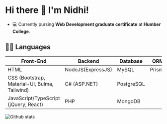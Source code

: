 # Hi there 👋 I'm Nidhi!

<!--
**nidhipatel439/nidhipatel439** is a ✨ _special_ ✨ repository because its `README.md` (this file) appears on your GitHub profile.

Here are some ideas to get you started:

- 🔭 I’m currently working on ...
- 🌱 I’m currently learning ...
- 👯 I’m looking to collaborate on ...
- 🤔 I’m looking for help with ...
- 💬 Ask me about ...
- 📫 How to reach me: ...
- 😄 Pronouns: ...
- ⚡ Fun fact: ...
-->

- :computer: Currently pursing **Web Development graduate certificate** at **Humber College**.

## :technologist: Languages

| Front-End                                     | Backend           | Database   | ORM    | Tools |
|-----------------------------------------------|-------------------|------------|--------|-------|
| HTML                                          | NodeJS(ExpressJS) | MySQL      | Prisma | Figma |
| CSS (Bootstrap, Material-UI, Bulma, Tailwind) | C# (ASP.NET)      | PostgreSQL |        |       |
| JavaScript/TypeScript (jQuery, React)         | PHP               | MongoDB    |        |       |

![Github stats](https://github-readme-stats.vercel.app/api?username=nidhipatel439&theme=material-palenight&show_icons=true&count_private=true)
